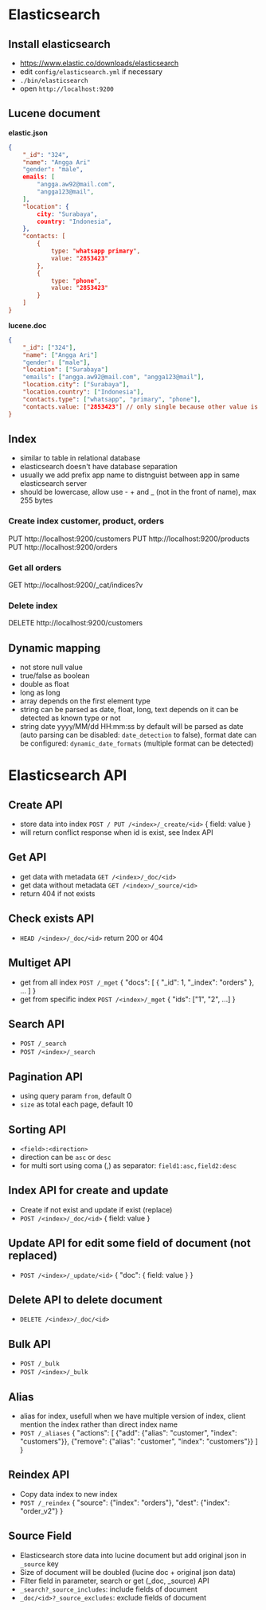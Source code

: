 # Elasticsearch
## Install elasticsearch
- https://www.elastic.co/downloads/elasticsearch
- edit `config/elasticsearch.yml` if necessary
- `./bin/elasticsearch`
- open `http://localhost:9200`

## Lucene document
**elastic.json**
```json
{
    "_id": "324",
    "name": "Angga Ari"
    "gender": "male",
    emails: [
        "angga.aw92@mail.com",
        "angga123@mail",
    ],
    "location": {
        city: "Surabaya",
        country: "Indonesia",
    },
    "contacts: [
        {
            type: "whatsapp primary",
            value: "2853423"
        },
        {
            type: "phone",
            value: "2853423"
        }
    ]
}
```
**lucene.doc**
```json
{
    "_id": ["324"],
    "name": ["Angga Ari"]
    "gender": ["male"],
    "location": ["Surabaya"]
    "emails": ["angga.aw92@mail.com", "angga123@mail"],
    "location.city": ["Surabaya"],
    "location.country": ["Indonesia"],
    "contacts.type": ["whatsapp", "primary", "phone"],
    "contacts.value: ["2853423"] // only single because other value is same
}
```

## Index
- similar to table in relational database
- elasticsearch doesn't have database separation
- usually we add prefix app name to distnguist between app in same elasticsearch server
- should be lowercase, allow use - + and _ (not in the front of name), max 255 bytes

### Create index customer, product, orders
PUT http://localhost:9200/customers
PUT http://localhost:9200/products
PUT http://localhost:9200/orders

### Get all orders
GET http://localhost:9200/_cat/indices?v

### Delete index
DELETE http://localhost:9200/customers

## Dynamic mapping
- not store null value
- true/false as boolean
- double as float
- long as long
- array depends on the first element type
- string can be parsed as date, float, long, text depends on it can be detected as known type or not
- string date yyyy/MM/dd HH:mm:ss by default will be parsed as date (auto parsing can be disabled: `date_detection` to false), format date can be configured: `dynamic_date_formats` (multiple format can be detected)

# Elasticsearch API
## Create API
- store data into index `POST / PUT /<index>/_create/<id>`
{
    field: value
}
- will return conflict response when id is exist, see Index API

## Get API
- get data with metadata `GET /<index>/_doc/<id>`
- get data without metadata `GET /<index>/_source/<id>`
- return 404 if not exists

## Check exists API
- `HEAD /<index>/_doc/<id>` return 200 or 404

## Multiget API
- get from all index `POST /_mget`
{
    "docs": [
        {
            "_id": 1,
            "_index": "orders"
        },
        ...
    ]
}
- get from specific index `POST /<index>/_mget`
{
    "ids": ["1", "2", ...]
}

## Search API
- `POST /_search`
- `POST /<index>/_search`

## Pagination API
- using query param `from`, default 0
- `size` as total each page, default 10

## Sorting API
- `<field>:<direction>`
- direction can be `asc` or `desc`
- for multi sort using coma (,) as separator: `field1:asc,field2:desc`

## Index API for create and update
- Create if not exist and update if exist (replace)
- `POST /<index>/_doc/<id>`
{
    field: value
}

## Update API for edit some field of document (not replaced)
- `POST /<index>/_update/<id>`
{
    "doc": {
        field: value
    }
}

## Delete API to delete document
- `DELETE /<index>/_doc/<id>`

## Bulk API
- `POST /_bulk`
- `POST /<index>/_bulk`

## Alias
- alias for index, usefull when we have multiple version of index, client mention the index rather than direct index name
- `POST /_aliases`
{
    "actions": [
        {"add": {"alias": "customer", "index": "customers"}},
        {"remove": {"alias": "customer", "index": "customers"}}
    ]
}

## Reindex API
- Copy data index to new index
- `POST /_reindex`
{
    "source": {"index": "orders"},
    "dest": {"index": "order_v2"}
}

## Source Field
- Elasticsearch store data into lucine document but add original json in `_source` key
- Size of document will be doubled (lucine doc + original json data)
- Filter field in parameter, search or get (_doc, _source) API
- `_search?_source_includes`: include fields of document
- `_doc/<id>?_source_excludes`: exclude fields of document